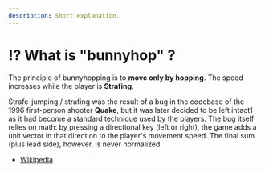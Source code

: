 ```yaml
---
description: Short explanation.
---
```


# ⁉ What is "bunnyhop" ?

The principle of bunnyhopping is to **move only by hopping**. The speed increases while the player is **Strafing**.

Strafe-jumping / strafing was the result of a bug in the codebase of the 1996 first-person shooter **Quake**, but it was later decided to be left intact1 as it had become a standard technique used by the players. The bug itself relies on math: by pressing a directional key (left or right), the game adds a unit vector in that direction to the player's movement speed. The final sum (plus lead side), however, is never normalized

* [Wikipedia](https://fr.wikipedia.org/wiki/Strafe-jumping)
